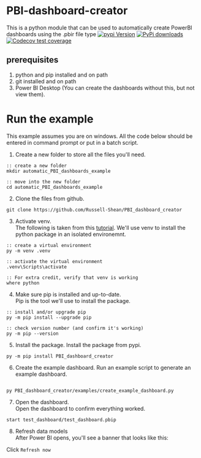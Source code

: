 # PBI-dashboard-creator
This is a python module that can be used to automatically create PowerBI dashboards using the .pbir file type
[![pypi Version](https://img.shields.io/pypi/v/PBI-dashboard-creator.svg?style=flat-square&logo=pypi&logoColor=white)](https://pypi.org/project/PBI-dashboard-creator/)
[![PyPi downloads](https://static.pepy.tech/personalized-badge/PBI-dashboard-creator?period=total&units=international_system&left_color=grey&right_color=orange&left_text=pip%20downloads)](https://pypi.org/project/PBI-dashboard-creator/)    
[![Codecov test coverage](https://codecov.io/gh/Russell-Shean/PBI-dashboard-creator/branch/master/graph/badge.svg)](https://app.codecov.io/gh/Russell-Shean/PBI-dashboard-creator?branch=master)

## prerequisites
1. python and pip installed and on path
2. git installed and on path
3. Power BI Desktop (You can create the dashboards without this, but not view them).      


# Run the example
This example assumes you are on windows. All the code below should be entered in command prompt or put in a batch script.      

1. Create a new folder to store all the files you'll need.    
```batchfile
:: create a new folder
mkdir automatic_PBI_dashboards_example

:: move into the new folder
cd automatic_PBI_dashboards_example
```
2. Clone the files from github.    
```batchfile
git clone https://github.com/Russell-Shean/PBI_dashboard_creator
```
3. Activate venv.    
The following is taken from this <a href="https://packaging.python.org/en/latest/guides/installing-using-pip-and-virtual-environments/">tutorial</a>. We'll use venv to install the python package in an isolated environemnt.   
```batchfile
:: create a virtual environment
py -m venv .venv

:: activate the virtual environment
.venv\Scripts\activate

:: For extra credit, verify that venv is working
where python

```

4. Make sure pip is installed and up-to-date.    
Pip is the tool we'll use to install the package.  
```batchfile
:: install and/or upgrade pip
py -m pip install --upgrade pip

:: check version number (and confirm it's working)
py -m pip --version

```   
   
5. Install the package.
Install the package from pypi.     
```batchfile
py -m pip install PBI_dashboard_creator

```     

6. Create the example dashboard.
Run an example script to generate an example dashboard.
```batchfile

py PBI_dashboard_creator/examples/create_example_dashboard.py

```     
    
7. Open the dashboard.      
Open the dashboard to confirm everything worked. 
```
start test_dashboard/test_dashboard.pbip
```

8. Refresh data models   
After Power BI opens, you'll see a banner that looks like this:    


Click `Refresh now`
